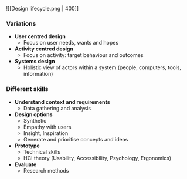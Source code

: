 ![[Design lifecycle.png | 400]]

### Variations 
- **User centred design**
	- Focus on user needs, wants and hopes
- **Activity centred design**
	- Focus on activity: target behaviour and outcomes
- **Systems design**
	- Holistic view of actors within a system (people, computers, tools, information)

### Different skills
- **Understand context and requirements**
	- Data gathering and analysis
- **Design options**
	- Synthetic
	- Empathy with users
	- Insight, Inspiration
	- Generate and prioritise concepts and ideas
- **Prototype**
	- Technical skills
	- HCI theory (Usability, Accessibility, Psychology, Ergonomics)
- **Evaluate**
	- Research methods


